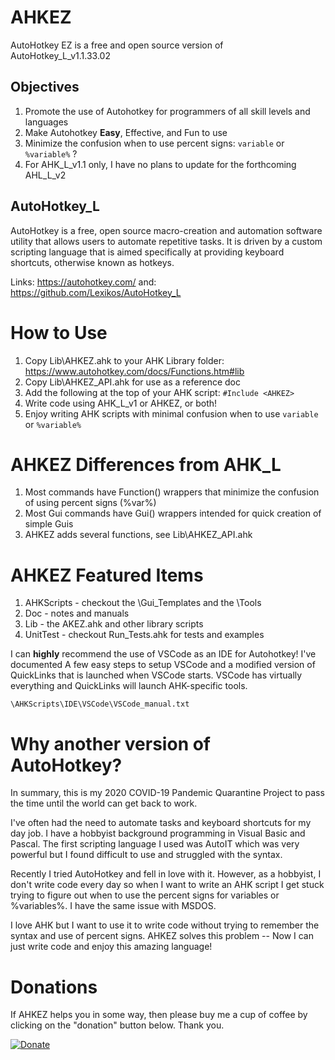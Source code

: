 
# AHKEZ

AutoHotkey EZ is a free and open source version of AutoHotkey_L_v1.1.33.02

## Objectives ##

  1. Promote the use of Autohotkey for programmers of all skill levels and languages
  1. Make Autohotkey **Easy**, Effective, and Fun to use 
  1. Minimize the confusion when to use percent signs: `variable` or `%variable%` ?
  1. For AHK_L_v1.1 only, I have no plans to update for the forthcoming AHL_L_v2

## AutoHotkey_L ##

AutoHotkey is a free, open source macro-creation and automation software utility that allows users to automate repetitive tasks. It is driven by a custom scripting language that is aimed specifically at providing keyboard shortcuts, otherwise known as hotkeys.
    
Links: https://autohotkey.com/ and: https://github.com/Lexikos/AutoHotkey_L

# How to Use #

1. Copy Lib\AHKEZ.ahk to your AHK Library folder: https://www.autohotkey.com/docs/Functions.htm#lib
1. Copy Lib\AHKEZ_API.ahk for use as a reference doc
1. Add the following at the top of your AHK script: `#Include <AHKEZ>`
1. Write code using AHK_L_v1 or AHKEZ, or both!
1. Enjoy writing AHK scripts with minimal confusion when to use `variable` or `%variable%`

# AHKEZ Differences from AHK_L #

1. Most commands have Function() wrappers that minimize the confusion of using percent signs (%var%)
1. Most Gui commands have Gui() wrappers intended for quick creation of simple Guis
1. AHKEZ adds several functions, see Lib\AHKEZ_API.ahk

# AHKEZ Featured Items #

1. AHKScripts - checkout the \Gui_Templates and the \Tools
1. Doc - notes and manuals
1. Lib - the AKEZ.ahk and other library scripts
1. UnitTest - checkout Run_Tests.ahk for tests and examples

  I can **highly** recommend the use of VSCode as an IDE for Autohotkey! I've documented A few easy steps to setup VSCode and a modified version of QuickLinks that is launched when VSCode starts.  VSCode has virtually everything and QuickLinks will launch AHK-specific tools.

    \AHKScripts\IDE\VSCode\VSCode_manual.txt

# Why another version of AutoHotkey? #

In summary, this is my 2020 COVID-19 Pandemic Quarantine Project to pass the time until the world can get back to work.

I've often had the need to automate tasks and keyboard shortcuts for my day job. I have a hobbyist background programming in Visual Basic and Pascal. The first scripting language I used was AutoIT which was very powerful but I found difficult to use and struggled with the syntax.

Recently I tried AutoHotkey and fell in love with it. However, as a hobbyist, I don't write code every day so when I want to write an AHK script I get stuck trying to figure out when to use the percent signs for variables or %variables%. I have the same issue with MSDOS.

I love AHK but I want to use it to write code without trying to remember the syntax and use of percent signs.  AHKEZ solves this problem -- Now I can just write code and enjoy this amazing language!

# Donations #

If AHKEZ helps you in some way, then please buy me a cup of coffee by clicking on the "donation" button below. Thank you.

[![Donate](https://img.shields.io/badge/Buy_me_a_cup_of_Coffee-PayPal-red.svg)](https://www.paypal.me/JimDreherHome)

